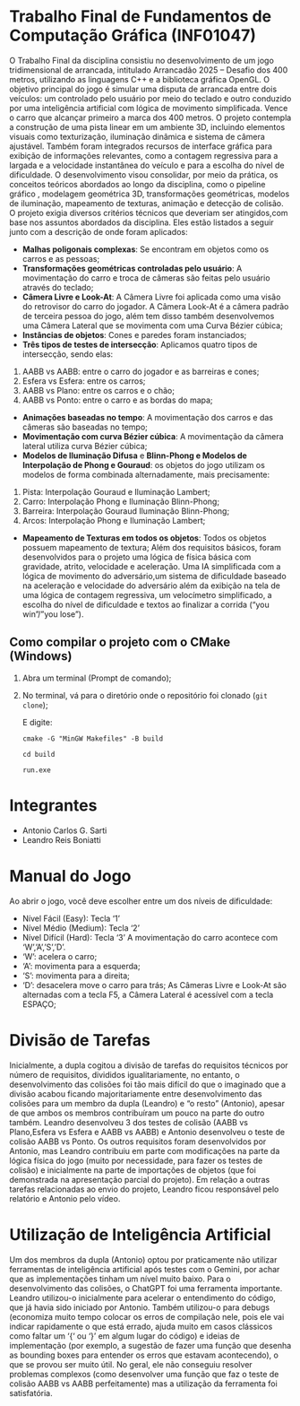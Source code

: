 # Trabalho Final de Fundamentos de Computação Gráfica (INF01047)
O Trabalho Final da disciplina consistiu no desenvolvimento de um jogo tridimensional de arrancada, intitulado Arrancadão 2025 – Desafio dos 400 metros, utilizando as linguagens C++ e a biblioteca gráfica OpenGL. O objetivo principal do jogo é simular uma disputa de arrancada entre dois veículos: um controlado pelo usuário por meio do teclado e outro conduzido por uma inteligência artificial com lógica de movimento simplificada. Vence o carro que alcançar primeiro a marca dos 400 metros. O projeto contempla a construção de uma pista linear em um ambiente 3D, incluindo elementos visuais como texturização, iluminação dinâmica e sistema de câmera ajustável. Também foram integrados recursos de interface gráfica para exibição de informações relevantes, como a contagem regressiva para a largada e a velocidade instantânea do veículo e para a escolha do nível de dificuldade. 
O desenvolvimento visou consolidar, por meio da prática, os conceitos teóricos abordados ao longo da disciplina, como o pipeline gráfico , modelagem geométrica 3D, transformações geométricas, modelos de iluminação, mapeamento de texturas, animação e detecção de colisão.  
O projeto exigia diversos critérios técnicos que deveriam ser atingidos,com base nos assuntos abordados da disciplina. Eles estão listados a seguir junto com a descrição de onde foram aplicados:
- **Malhas poligonais complexas**: Se encontram em objetos como os carros e as pessoas;
- **Transformações geométricas controladas pelo usuário**: A movimentação do carro e troca de câmeras são feitas pelo usuário através do teclado;
- **Câmera Livre e Look-At**: A Câmera Livre foi aplicada como uma visão do retrovisor do carro do jogador. A Câmera Look-At é a câmera padrão de terceira pessoa do jogo, além tem disso também desenvolvemos uma Câmera Lateral que se movimenta com uma Curva Bézier cúbica; 
- **Instâncias de objetos**: Cones e paredes foram instanciados;
- **Três tipos de testes de intersecção**: Aplicamos quatro  tipos de intersecção, sendo elas:
 1. AABB vs AABB: entre o carro do jogador e as barreiras e cones; 
 2. Esfera vs Esfera: entre os carros; 
 3. AABB vs Plano: entre os carros e o chão;
 4. AABB vs Ponto: entre o carro e as bordas do mapa;
- **Animações baseadas no tempo**: A movimentação dos carros e das câmeras são baseadas no tempo;
- **Movimentação com curva Bézier cúbica**: A movimentação da câmera lateral utiliza curva Bézier cúbica;
- **Modelos de Iluminação Difusa** e **Blinn-Phong e Modelos de Interpolação de Phong e Gouraud**: os objetos do jogo utilizam os modelos de forma combinada alternadamente, mais precisamente:
1. Pista: Interpolação Gouraud e Iluminação Lambert;
2. Carro: Interpolação Phong e Iluminação Blinn-Phong;
3. Barreira: Interpolação Gouraud Iluminação Blinn-Phong;
4. Arcos:  Interpolação Phong e Iluminação Lambert;
- **Mapeamento de Texturas em todos os objetos**: Todos os objetos possuem mapeamento de textura;
Além dos requisitos básicos, foram desenvolvidos para o projeto uma lógica de física básica com gravidade, atrito, velocidade e aceleração. Uma IA simplificada com a lógica de movimento do adversário,um sistema de dificuldade baseado na aceleração e velocidade do adversário além da exibição na tela de uma lógica de contagem regressiva, um velocímetro simplificado, a escolha do nível de dificuldade e textos ao finalizar a corrida (“you win”/”you lose”). 

## Como compilar o projeto com o CMake (Windows)
1. Abra um terminal (Prompt de comando);
2. No terminal, vá para o diretório onde o repositório foi clonado (`git clone`);
   
      E digite:
      ```
      cmake -G "MinGW Makefiles" -B build
      ```
      ```
      cd build
      ```
      ```
      run.exe
      ```
# Integrantes
- Antonio Carlos G. Sarti 
- Leandro Reis Boniatti
# Manual do Jogo
Ao abrir o jogo, você deve escolher entre um dos níveis de dificuldade:
- Nível Fácil (Easy): Tecla ‘1’
- Nível Médio (Medium): Tecla ‘2’
- Nível Difícil (Hard): Tecla ‘3’
A movimentação do carro acontece com ‘W’,’A’,’S’,’D’.
- ‘W’: acelera o carro;
- ‘A’: movimenta para a esquerda;
- ‘S’: movimenta para a direita;
- ‘D’: desacelera move o carro para trás;
As Câmeras Livre e Look-At são alternadas com a tecla F5, a Câmera Lateral é acessível com a tecla ESPAÇO;

# Divisão de Tarefas
Inicialmente, a dupla cogitou a divisão de tarefas do requisitos técnicos por número de requisitos, divididos igualitariamente, no entanto, o desenvolvimento das colisões foi tão mais difícil do que o imaginado que a divisão acabou ficando majoritariamente entre desenvolvimento das colisões para um membro da dupla (Leandro)  e “o resto” (Antonio), apesar de que ambos os membros contribuíram um pouco na parte do outro também. 
Leandro desenvolveu 3 dos testes de colisão (AABB vs Plano,Esfera vs Esfera e AABB vs AABB) e Antonio desenvolveu o teste de colisão AABB vs Ponto.
Os outros requisitos foram desenvolvidos por Antonio, mas Leandro contribuiu em parte com modificações na parte da lógica física do jogo (muito por necessidade, para fazer os testes de colisão) e inicialmente na parte de importações de objetos (que foi demonstrada na apresentação parcial do projeto). 
Em relação a outras tarefas relacionadas ao envio do projeto, Leandro ficou responsável pelo relatório e Antonio pelo vídeo.
# Utilização de Inteligência Artificial
Um dos membros da dupla (Antonio) optou por praticamente não utilizar ferramentas de inteligência artificial após testes com o Gemini, por achar que as implementações tinham um nível muito baixo.
Para o desenvolvimento das colisões, o ChatGPT foi uma ferramenta importante. Leandro utilizou-o inicialmente para acelerar o entendimento do código, que já havia sido iniciado por Antonio. Também utilizou-o para debugs (economiza muito tempo colocar os erros de compilação nele, pois ele vai indicar rapidamente o que está errado, ajuda muito em casos clássicos como faltar um ‘{‘ ou ‘}’ em algum lugar do código)  e ideias de implementação (por exemplo, a sugestão de fazer uma função que desenha as bounding boxes para entender os erros que estavam acontecendo), o que se provou ser muito útil. No geral, ele não conseguiu resolver problemas complexos (como desenvolver uma função que faz o teste de colisão AABB vs AABB perfeitamente) mas a utilização da ferramenta foi satisfatória. 
